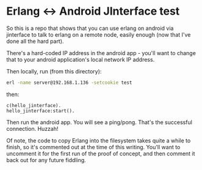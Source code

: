 # Erlang <-> Android JInterface test

So this is a repo that shows that you can use erlang on android via jinterface
to talk to erlang on a remote node, easily enough (now that I've done all the
hard part).

There's a hard-coded IP address in the android app - you'll want to change that
to your android application's local network IP address.

Then locally, run (from this directory):

```sh
erl -name server@192.168.1.136 -setcookie test
```

then:

```
c(hello_jinterface).
hello_jinterface:start().
```

Then run the android app.  You will see a ping/pong.  That's the successful
connection.  Huzzah!

Of note, the code to copy Erlang into the filesystem takes quite a while to
finish, so it's commented out at the time of this writing.  You'll want to
uncomment it for the first run of the proof of concept, and then comment it back
out for any future fiddling.
